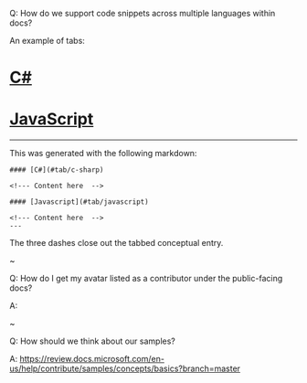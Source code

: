
Q: How do we support code snippets across multiple languages within docs?
              
An example of tabs:

# [C#](#tab/c-sharp)

<!--- Content here  -->

# [JavaScript](#tab/javascript)

<!--- Content here  -->

---




This was generated with the following markdown:

``` 
#### [C#](#tab/c-sharp)

<!--- Content here  -->

#### [Javascript](#tab/javascript)

<!--- Content here  -->
--- 
```

The three dashes close out the tabbed conceptual entry.

~

Q: How do I get my avatar listed as a contributor under the public-facing docs?

A: 

~

Q: How should we think about our samples?

A: https://review.docs.microsoft.com/en-us/help/contribute/samples/concepts/basics?branch=master
                                                                                                                                                                                                                                                